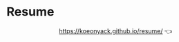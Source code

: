 # Resume

<center> 
    <a href="https://koeonyack.github.io/resume/">https://koeonyack.github.io/resume/</a>  👈
</center>

